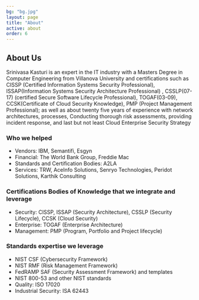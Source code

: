 ```yaml
---
bg: "bg.jpg"
layout: page
title: "About"
active: about
order: 6
---
```


## About Us
Srinivasa Kasturi is an expert in the IT industry with a Masters Degree in Computer Engineering from Villanova University and certifications such as CISSP (Certified Information Systems Security Professional), ISSAP(Information Systems Security Architecture Professional) , CSSLP(07-17) (certified Secure Software Lifecycle Professional), TOGAF(03-09), CCSK(Certificate of Cloud Security Knowledge), PMP (Project Management Professional); as well as about twenty five years of experience with network architectures, processes, Conducting thorough risk assessments, providing incident response, and last but not least Cloud Enterprise Security Strategy


### Who we helped
* Vendors: IBM, Semantifi, Esgyn
* Financial: The World Bank Group, Freddie Mac
* Standards and Certification Bodies: A2LA
* Services: TRW, AceInfo Solutions, Senryo Technologies, Peridot Solutions, Karthik Consulting

### Certifications Bodies of Knowledge that we integrate and leverage
* Security: CISSP, ISSAP (Security Architecture), CSSLP (Security Lifecycle), CCSK (Cloud Security)
* Enterprise: TOGAF (Enterprise Architecture)
* Management: PMP (Program, Portfolio and Project lifecycle)

### Standards expertise we leverage
* NIST CSF (Cybersecurity Framework)
* NIST RMF (Risk Management Framework)
* FedRAMP SAF (Security Assessment Framework) and templates
* NIST 800-53 and other NIST standards
* Quality: ISO 17020
* Industrial Security: ISA 62443
